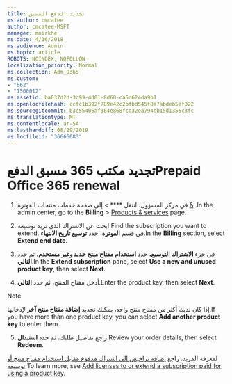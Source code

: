 ```yaml
---
title: تجديد الدفع المسبق
ms.author: cmcatee
author: cmcatee-MSFT
manager: mnirkhe
ms.date: 4/16/2018
ms.audience: Admin
ms.topic: article
ROBOTS: NOINDEX, NOFOLLOW
localization_priority: Normal
ms.collection: Adm_O365
ms.custom:
- "662"
- "1500012"
ms.assetid: ba037d2d-3c99-4d01-8d60-ca5d624da9b1
ms.openlocfilehash: ccfc1b392f789e42c2bfbd545f8a7abdeb5ef022
ms.sourcegitcommit: b3e55405af384e868fcd32ea794eb15d1356c3fc
ms.translationtype: MT
ms.contentlocale: ar-SA
ms.lasthandoff: 08/29/2019
ms.locfileid: "36666683"
---
```

# <a name="prepaid-office-365-renewal"></a><span data-ttu-id="dc1f9-102">تجديد مكتب 365 مسبق الدفع</span><span class="sxs-lookup"><span data-stu-id="dc1f9-102">Prepaid Office 365 renewal</span></span>

1. <span data-ttu-id="dc1f9-103">في مركز المسؤول، انتقل \*\*\*\* \> إلى صفحة خدمات منتجات الفوترة [&](https://go.microsoft.com/fwlink/p/?linkid=842054) .</span><span class="sxs-lookup"><span data-stu-id="dc1f9-103">In the admin center, go to the **Billing** \> [Products & services](https://go.microsoft.com/fwlink/p/?linkid=842054) page.</span></span>

2. <span data-ttu-id="dc1f9-104">ابحث عن الاشتراك الذي تريد توسيعه.</span><span class="sxs-lookup"><span data-stu-id="dc1f9-104">Find the subscription you want to extend.</span></span> <span data-ttu-id="dc1f9-105">في قسم **الفوترة،** حدد **توسيع تاريخ الانتهاء**.</span><span class="sxs-lookup"><span data-stu-id="dc1f9-105">In the **Billing** section, select **Extend end date**.</span></span>

3. <span data-ttu-id="dc1f9-106">في جزء **الاشتراك التوسيع،** حدد **استخدام مفتاح منتج جديد وغير مستخدم**، ثم حدد **التالي**.</span><span class="sxs-lookup"><span data-stu-id="dc1f9-106">In the **Extend subscription** pane, select **Use a new and unused product key**, then select **Next**.</span></span>

4. <span data-ttu-id="dc1f9-107">أدخل مفتاح المنتج، ثم حدد **التالي**.</span><span class="sxs-lookup"><span data-stu-id="dc1f9-107">Enter the product key, then select **Next**.</span></span>

> [!NOTE]
> <span data-ttu-id="dc1f9-108">إذا كان لديك أكثر من مفتاح منتج واحد، يمكنك تحديد **إضافة مفتاح منتج آخر** لإدخالها.</span><span class="sxs-lookup"><span data-stu-id="dc1f9-108">If you have more than one product key, you can select **Add another product key** to enter them.</span></span>

5. <span data-ttu-id="dc1f9-109">راجع تفاصيل طلبك، ثم حدد **استبدال**.</span><span class="sxs-lookup"><span data-stu-id="dc1f9-109">Review your order details, then select **Redeem**.</span></span>

<span data-ttu-id="dc1f9-110">لمعرفة المزيد، راجع [إضافة تراخيص إلى اشتراك مدفوع مقابل استخدام مفتاح منتج أو توسيعه](https://docs.microsoft.com/office365/admin/misc/add-licenses-using-product-key).</span><span class="sxs-lookup"><span data-stu-id="dc1f9-110">To learn more, see [Add licenses to or extend a subscription paid for using a product key](https://docs.microsoft.com/office365/admin/misc/add-licenses-using-product-key).</span></span>